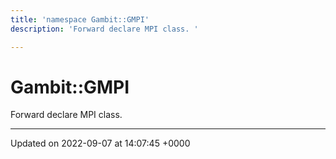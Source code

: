```yaml
---
title: 'namespace Gambit::GMPI'
description: 'Forward declare MPI class. '

---
```


# Gambit::GMPI

Forward declare MPI class. 






-------------------------------

Updated on 2022-09-07 at 14:07:45 +0000